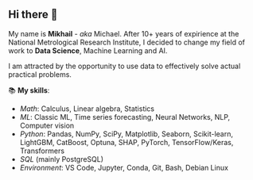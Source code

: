 ## Hi there 👋

<!--
**mikanzy/mikanzy** is a ✨ _special_ ✨ repository because its `README.md` (this file) appears on your GitHub profile.

Here are some ideas to get you started:

- 🔭 I’m currently working on ...
- 🌱 I’m currently learning ...
- 👯 I’m looking to collaborate on ...
- 🤔 I’m looking for help with ...
- 💬 Ask me about ...
- 📫 How to reach me: ...
- 😄 Pronouns: ...
- ⚡ Fun fact: ...
-->

My name is **Mikhail** - *aka* Michael. After 10+ years of expirience at the National Metrological Research Institute, I decided to change my field of work to **Data Science**, Machine Learning and AI. 

I am attracted by the opportunity to use data to effectively solve actual practical problems. 


📚️ **My skills**:
- *Math*: Calculus, Linear algebra, Statistics
- *ML*: Classic ML, Time series forecasting, Neural Networks, NLP, Computer vision
- *Python*: Pandas, NumPy, SciPy, Matplotlib, Seaborn, Scikit-learn, LightGBM, CatBoost, Optuna, SHAP, PyTorch, TensorFlow/Keras, Transformers
- *SQL* (mainly PostgreSQL)
- *Environment*: VS Code, Jupyter, Conda, Git, Bash, Debian Linux
